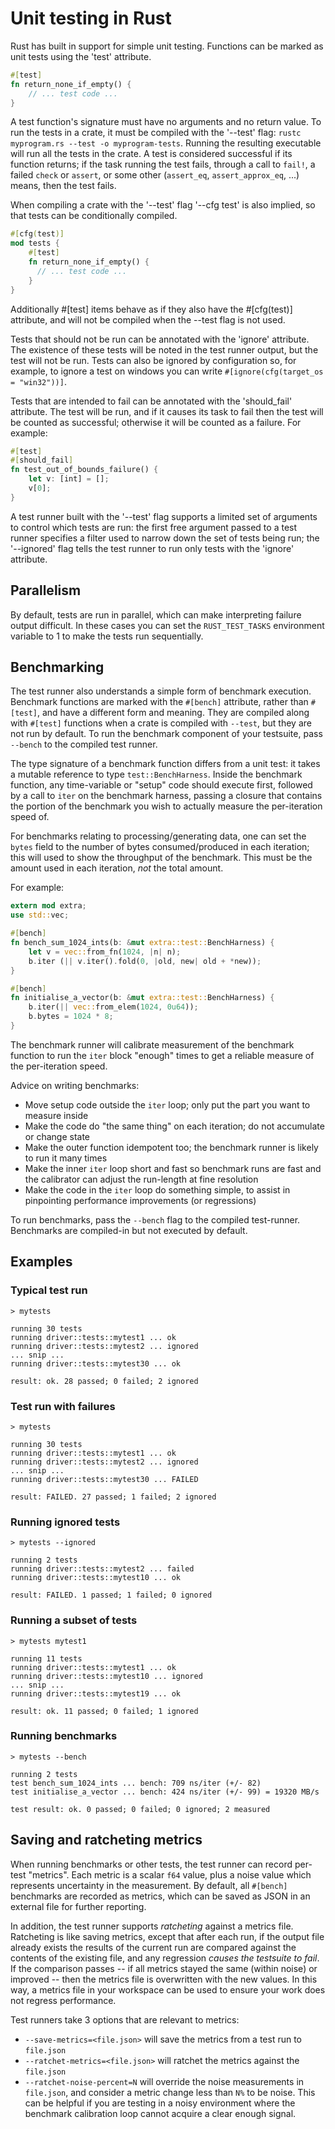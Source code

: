 # Unit testing in Rust

Rust has built in support for simple unit testing. Functions can be marked as unit tests using the 'test' attribute.

```rust
#[test]
fn return_none_if_empty() {
    // ... test code ...
}
```

A test function's signature must have no arguments and no return value. To run the tests in a crate, it must be compiled with the '--test' flag: `rustc myprogram.rs --test -o myprogram-tests`. Running the resulting executable will run all the tests in the crate. A test is considered successful if its function returns; if the task running the test fails, through a call to `fail!`, a failed `check` or `assert`, or some other (`assert_eq`, `assert_approx_eq`, ...) means, then the test fails.

When compiling a crate with the '--test' flag '--cfg test' is also implied, so that tests can be conditionally compiled.

```rust
#[cfg(test)]
mod tests {
    #[test]
    fn return_none_if_empty() {
      // ... test code ...
    }
}
```

Additionally #[test] items behave as if they also have the #[cfg(test)] attribute, and will not be compiled when the --test flag is not used.

Tests that should not be run can be annotated with the 'ignore' attribute. The existence of these tests will be noted in the test runner output, but the test will not be run. Tests can also be ignored by configuration so, for example, to ignore a test on windows you can write `#[ignore(cfg(target_os = "win32"))]`.

Tests that are intended to fail can be annotated with the 'should_fail' attribute.  The test will be run, and if it causes its task to fail then the test will be counted as successful; otherwise it will be counted as a failure.  For example:

```rust
#[test]
#[should_fail]
fn test_out_of_bounds_failure() {
    let v: [int] = [];
    v[0];
}
```

A test runner built with the '--test' flag supports a limited set of arguments to control which tests are run: the first free argument passed to a test runner specifies a filter used to narrow down the set of tests being run; the '--ignored' flag tells the test runner to run only tests with the 'ignore' attribute.

## Parallelism

By default, tests are run in parallel, which can make interpreting failure output difficult. In these cases you can set the `RUST_TEST_TASKS` environment variable to 1 to make the tests run sequentially.

## Benchmarking

The test runner also understands a simple form of benchmark execution. Benchmark functions are marked with the `#[bench]` attribute, rather than `#[test]`, and have a different form and meaning. They are compiled along with `#[test]` functions when a crate is compiled with `--test`, but they are not run by default. To run the benchmark component of your testsuite, pass `--bench` to the compiled test runner.

The type signature of a benchmark function differs from a unit test: it takes a mutable reference to type `test::BenchHarness`. Inside the benchmark function, any time-variable or "setup" code should execute first, followed by a call to `iter` on the benchmark harness, passing a closure that contains the portion of the benchmark you wish to actually measure the per-iteration speed of. 

For benchmarks relating to processing/generating data, one can set the `bytes` field to the number of bytes consumed/produced in each iteration; this will used to show the throughput of the benchmark. This must be the amount used in each iteration, *not* the total amount.

For example:

```rust
extern mod extra;
use std::vec;

#[bench]
fn bench_sum_1024_ints(b: &mut extra::test::BenchHarness) {
    let v = vec::from_fn(1024, |n| n);
    b.iter (|| v.iter().fold(0, |old, new| old + *new));
}

#[bench]
fn initialise_a_vector(b: &mut extra::test::BenchHarness) {
    b.iter(|| vec::from_elem(1024, 0u64));
    b.bytes = 1024 * 8;
}
```

The benchmark runner will calibrate measurement of the benchmark function to run the `iter` block "enough" times to get a reliable measure of the per-iteration speed.

Advice on writing benchmarks:

  - Move setup code outside the `iter` loop; only put the part you want to measure inside
  - Make the code do "the same thing" on each iteration; do not accumulate or change state
  - Make the outer function idempotent too; the benchmark runner is likely to run it many times
  - Make the inner `iter` loop short and fast so benchmark runs are fast and the calibrator can adjust the run-length at fine resolution
  - Make the code in the `iter` loop do something simple, to assist in pinpointing performance improvements (or regressions)

To run benchmarks, pass the `--bench` flag to the compiled test-runner. Benchmarks are compiled-in but not executed by default.

## Examples

### Typical test run

```
> mytests

running 30 tests
running driver::tests::mytest1 ... ok
running driver::tests::mytest2 ... ignored
... snip ...
running driver::tests::mytest30 ... ok

result: ok. 28 passed; 0 failed; 2 ignored
```

### Test run with failures

```
> mytests

running 30 tests
running driver::tests::mytest1 ... ok
running driver::tests::mytest2 ... ignored
... snip ...
running driver::tests::mytest30 ... FAILED

result: FAILED. 27 passed; 1 failed; 2 ignored
```

### Running ignored tests

```
> mytests --ignored

running 2 tests
running driver::tests::mytest2 ... failed
running driver::tests::mytest10 ... ok

result: FAILED. 1 passed; 1 failed; 0 ignored
```

### Running a subset of tests

```
> mytests mytest1

running 11 tests
running driver::tests::mytest1 ... ok
running driver::tests::mytest10 ... ignored
... snip ...
running driver::tests::mytest19 ... ok

result: ok. 11 passed; 0 failed; 1 ignored
```

### Running benchmarks

```
> mytests --bench

running 2 tests
test bench_sum_1024_ints ... bench: 709 ns/iter (+/- 82)
test initialise_a_vector ... bench: 424 ns/iter (+/- 99) = 19320 MB/s

test result: ok. 0 passed; 0 failed; 0 ignored; 2 measured
```

## Saving and ratcheting metrics

When running benchmarks or other tests, the test runner can record per-test "metrics". Each metric is a scalar `f64` value, plus a noise value which represents uncertainty in the measurement. By default, all `#[bench]` benchmarks are recorded as metrics, which can be saved as JSON in an external file for further reporting.

In addition, the test runner supports _ratcheting_ against a metrics file. Ratcheting is like saving metrics, except that after each run, if the output file already exists the results of the current run are compared against the contents of the existing file, and any regression _causes the testsuite to fail_. If the comparison passes -- if all metrics stayed the same (within noise) or improved -- then the metrics file is overwritten with the new values. In this way, a metrics file in your workspace can be used to ensure your work does not regress performance.

Test runners take 3 options that are relevant to metrics:

  - `--save-metrics=<file.json>` will save the metrics from a test run to `file.json`
  - `--ratchet-metrics=<file.json>` will ratchet the metrics against the `file.json`
  - `--ratchet-noise-percent=N` will override the noise measurements in `file.json`, and consider a metric change less than `N%` to be noise. This can be helpful if you are testing in a noisy environment where the benchmark calibration loop cannot acquire a clear enough signal.